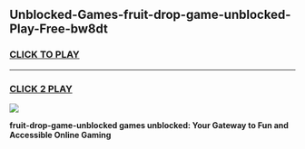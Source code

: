 
## Unblocked-Games-fruit-drop-game-unblocked-Play-Free-bw8dt
<h3>
<a href="https://premium76.site?title=fruit-drop-game-unblocked&ref=23A">CLICK TO PLAY</a></h3>
<hr>

<h3>
<a href="https://premium76.site?title=fruit-drop-game-unblocked&ref=23A">CLICK 2 PLAY</a>
  
</h3>

<a href="https://premium76.site?title=fruit-drop-game-unblocked&ref=23A"><img src="https://clearcache.store/games.png"></a>


**fruit-drop-game-unblocked games unblocked: Your Gateway to Fun and Accessible Online Gaming**
